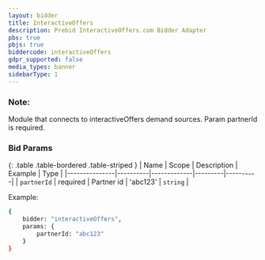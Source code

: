 ```yaml
---
layout: bidder
title: InteractiveOffers
description: Prebid InteractiveOffers.com Bidder Adapter
pbs: true
pbjs: true
biddercode: interactiveOffers
gdpr_supported: false
media_types: banner
sidebarType: 1
---
```


### Note:
Module that connects to interactiveOffers demand sources. Param partnerId is required.

### Bid Params

{: .table .table-bordered .table-striped }
| Name          | Scope    | Description | Example | Type     |
|---------------|----------|-------------|---------|----------|
| `partnerId` | required |  Partner id          | 'abc123'   | `string` |

Example:

``` bash
{
    bidder: "interactiveOffers",
    params: {
        partnerId: "abc123"
    }
}
```
